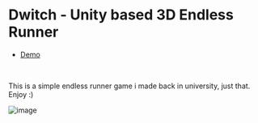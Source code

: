 # Dwitch - Unity based 3D Endless Runner

- [Demo](https://nikoskaloritis.github.io/Dwitch-Unity-based-3D-Endless-Runner)
 </br>
 
This is a simple endless runner game i made back in university, just that. Enjoy :)

![image](https://github.com/NikosKaloritis/Dwitch-Unity-based-3D-Endless-Runner/assets/115344643/89b7f608-a69a-4f08-9601-9e867f17d0c5)
